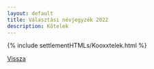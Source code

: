 ```yaml
---
layout: default
title: Választási névjegyzék 2022
description: Kőtelek
---
```


{% include settlementHTMLs/Kooxxtelek.html %}

[Vissza](./)